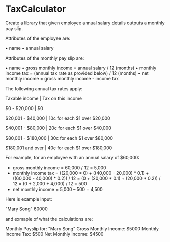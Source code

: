 # TaxCalculator

Create a library that given employee annual salary details outputs a monthly pay slip.


Attributes of the employee are:

• name
• annual salary


Attributes of the monthly pay slip are:

• name
• gross monthly income = annual salary / 12 (months)
• monthly income tax = (annual tax rate as provided below) / 12
(months)
• net monthly income = gross monthly income - income tax


The following annual tax rates apply:

Taxable income | Tax on this income

$0 - $20,000 | $0

$20,001 - $40,000 | 10c for each $1 over $20,000

$40,001 - $80,000 | 20c for each $1 over $40,000

$80,001 - $180,000 | 30c for each $1 over $80,000

$180,001 and over | 40c for each $1 over $180,000


For example, for an employee with an annual salary of $60,000:

- gross monthly income
= 60,000 / 12 = 5,000
- monthly income tax
= ((20,000 * 0) + ((40,000 - 20,000) * 0.1) + ((60,000 - 40,000) * 0.2))
/ 12
= (0 + (20,000 * 0.1) + (20,000 * 0.2)) / 12
= (0 + 2,000 + 4,000) / 12
= 500
- net monthly income
= 5,000 – 500 = 4,500

Here is example input:

"Mary Song" 60000

and exmaple of what the calculations are:

Monthly Payslip for: "Mary Song"
Gross Monthly Income: $5000
Monthly Income Tax: $500
Net Monthly Income: $4500
